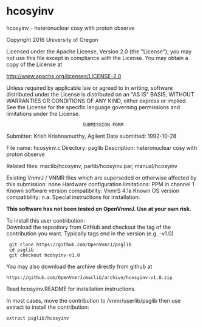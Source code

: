 # hcosyinv
 hcosyinv - heteronuclear cosy with proton observe

 Copyright 2016 University of Oregon

 Licensed under the Apache License, Version 2.0 (the "License");
 you may not use this file except in compliance with the License.
 You may obtain a copy of the License at

   http://www.apache.org/licenses/LICENSE-2.0

 Unless required by applicable law or agreed to in writing, software
 distributed under the License is distributed on an "AS IS" BASIS,
 WITHOUT WARRANTIES OR CONDITIONS OF ANY KIND, either express or implied.
 See the License for the specific language governing permissions and
 limitations under the License.

                                SUBMISSION FORM

Submitter:      Krish Krishnamurthy, Agilent
Date submitted: 1992-10-28

File name:      hcosyinv.c
Directory:      psglib
Description:    heteronuclear cosy with proton observe

Related files:  maclib/hcosyinv, parlib/hcosyinv.par, manual/hcosyinv


Existing VnmrJ / VNMR files which are superseded or
otherwise affected by this submission:  none
Hardware configuration limitations:     PPM in channel 1
Known software version compatibility:   VnmrS 4.1a
Known OS version compatibility:         n.a.
Special instructions for installation:

**This software has not been tested on OpenVnmrJ. Use at your own risk.**

To install this user contribution:  
Download the repository from GitHub and checkout the tag of the contribution you want.
Typically tags end in the version (e.g. -v1.0)

     git clone https://github.com/OpenVnmrJ/psglib  
     cd psglib  
     git checkout hcosyinv-v1.0


You may also download the archive directly from github at

    https://github.com/OpenVnmrJ/maclib/archive/hcosyinv-v1.0.zip

Read hcosyinv.README for installation instructions.

In most cases, move the contribution to /vnmr/userlib/psglib 
then use extract to install the contribution:  

    extract psglib/hcosyinv